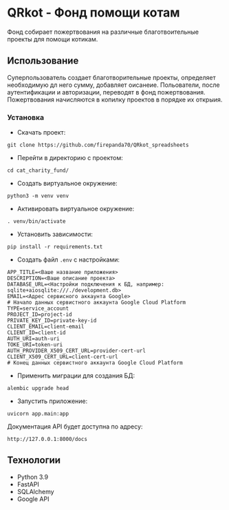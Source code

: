 # QRkot - Фонд помощи котам

Фонд собирает пожертвования на различные благотвоительные проекты для помощи котикам.

## Использование

Суперпользователь создает благотворительные проекты, определяет
необходимую дл него сумму, добавляет оисанеие. Польователи, после аутентификации и авторизации, переводят в фонд пожертвования. Пожертвования начисляются в копилку проектов в порядке их открыия. 

### Установка
- Скачать проект:
```
git clone https://github.com/firepanda70/QRkot_spreadsheets
```
- Перейти в директорию с проектом:
```
cd cat_charity_fund/
```
- Создать виртуальное окружение:
```
python3 -m venv venv
```
- Активировать виртуальное окружение:
```
. venv/bin/activate
```
- Установить зависимости:
```
pip install -r requirements.txt
```
- Создать файл `.env` с настройками:
```
APP_TITLE=<Ваше название приложения>
DESCRIPTION=<Ваше описание проекта>
DATABASE_URL=<Настройки подключения к БД, например: sqlite+aiosqlite:///./development.db>
EMAIL=<Адрес сервисного аккаунта Google>
# Начало данных сервистного аккаунта Google Cloud Platform
TYPE=service_account
PROJECT_ID=project-id
PRIVATE_KEY_ID=private-key-id
CLIENT_EMAIL=client-email
CLIENT_ID=client-id
AUTH_URI=auth-uri
TOKE_URI=token-uri
AUTH_PROVIDER_X509_CERT_URL=provider-cert-url
CLIENT_X509_CERT_URL=client-cert-url
# Конец данных сервистного аккаунта Google Cloud Platform
```
- Применить миграции для создания БД:
```
alembic upgrade head
```
- Запустить приложение:
```
uvicorn app.main:app 
```
Документация API будет доступна по адресу:
```
http://127.0.0.1:8000/docs
```

## Технологии
- Python 3.9
- FastAPI
- SQLAlchemy
- Google API